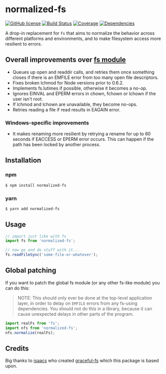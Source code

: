 # normalized-fs

[![GitHub license](https://img.shields.io/badge/license-ISC-blue.svg?style=flat-square)](https://github.com/mekwall/normalized-fs/blob/master/LICENSE)
[![Build Status](https://img.shields.io/circleci/project/github/mekwall/normalized-fs.svg?style=flat-square)](https://circleci.com/gh/mekwall/normalized-fs)
[![Coverage](https://img.shields.io/codecov/c/github/mekwall/normalized-fs/master.svg?style=flat-square)](https://codecov.io/github/mekwall/normalized-fs?branch=master)
[![Dependencies](https://img.shields.io/librariesio/github/mekwall/normalized-fs.svg?style=flat-square)](https://github.com/mekwall/normalized-fs)

A drop-in replacement for `fs` that aims to normalize the behavior across different platforms and environments, and to make filesystem access more resilient to errors.

## Overall improvements over [fs module](https://nodejs.org/api/fs.html)

- Queues up open and readdir calls, and retries them once something closes if there is an EMFILE error from too many open file descriptors.
- Fixes broken lchmod for Node versions prior to 0.6.2.
- Implements fs.lutimes if possible, otherwise it becomes a no-op.
- Ignores EINVAL and EPERM errors in chown, fchown or lchown if the user isn't root.
- If lchmod and lchown are unavailable, they become no-ops.
- Retries reading a file if read results in EAGAIN error.

### Windows-specific improvements

- It makes renaming more resilient by retrying a rename for up to 60 seconds if EACCESS or EPERM error occurs. This can happen if the path has been locked by another process.

## Installation

### npm

```bash
$ npm install normalized-fs
```

### yarn

```bash
$ yarn add normalized-fs
```

## Usage

```typescript
// import just like with fs
import fs from 'normalized-fs';

// now go and do stuff with it...
fs.readFileSync('some-file-or-whatever');
```

## Global patching

If you want to patch the global fs module (or any other fs-like module) you can do this:

> NOTE: This should only ever be done at the top-level application layer, in order to delay on `EMFILE` errors from any fs-using dependencies. You should not do this in a library, because it can cause unexpected delays in other parts of the program.

```typescript
import realFs from 'fs';
import nfs from 'normalized-fs';
nfs.normalize(realFs);
```

## Credits

Big thanks to [isaacs](https://github.com/isaacs) who created [graceful-fs](https://github.com/isaacs/node-graceful-fs) which this package is based upon.
